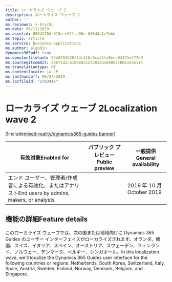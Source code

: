 ```yaml
---
title: ローカライズ ウェーブ 2
description: ローカライズ ウェーブ 2
author: ''
ms.reviewer: v-brycho
ms.date: 06/11/2019
ms.assetid: 8864278d-615e-e911-a96c-000d3a1c7bbb
ms.topic: article
ms.service: business-applications
ms.author: algodin
dynamics365pdf: true
ms.openlocfilehash: 55e8293520ff4c116c9caf1fa9ecc04171ef77d9
ms.sourcegitcommit: 5d671d2ca10a8dc527381dac6e887cbb63aa5114
ms.translationtype: HT
ms.contentlocale: ja-JP
ms.lasthandoff: 06/27/2019
ms.locfileid: "1703415"
---
```

# <a name="localization-wave-2"></a><span data-ttu-id="4c9ba-103">ローカライズ ウェーブ 2</span><span class="sxs-lookup"><span data-stu-id="4c9ba-103">Localization wave 2</span></span>
[!include[mixed-reality/dynamics365-guides banner](../includes/mixed-reality/dynamics365-guides.md)]

| <span data-ttu-id="4c9ba-104">有効対象</span><span class="sxs-lookup"><span data-stu-id="4c9ba-104">Enabled for</span></span>    |  <span data-ttu-id="4c9ba-105">パブリック プレビュー</span><span class="sxs-lookup"><span data-stu-id="4c9ba-105">Public preview</span></span> | <span data-ttu-id="4c9ba-106">一般提供</span><span class="sxs-lookup"><span data-stu-id="4c9ba-106">General availability</span></span> | 
| ---------- | ---------- |---------- |
|<span data-ttu-id="4c9ba-107">エンド ユーザー、管理者/作成者による有効化、またはアナリスト</span><span class="sxs-lookup"><span data-stu-id="4c9ba-107">End users by admins, makers, or analysts</span></span>|| <span data-ttu-id="4c9ba-108">2019 年 10 月</span><span class="sxs-lookup"><span data-stu-id="4c9ba-108">October 2019</span></span>|






## <a name="feature-details"></a><span data-ttu-id="4c9ba-109">機能の詳細</span><span class="sxs-lookup"><span data-stu-id="4c9ba-109">Feature details</span></span>
<!--feature detail start -->
<span data-ttu-id="4c9ba-110">このローカライズ ウェーブでは、次の国または地域向けに Dynamics 365 Guides のユーザー インターフェイスがローカライズされます。オランダ、韓国、スイス、イタリア、スペイン、オーストリア、スウェーデン、フィンランド、ノルウェー、デンマーク、ベルギー、シンガポール。</span><span class="sxs-lookup"><span data-stu-id="4c9ba-110">In this localization wave, we'll localize the Dynamics 365 Guides user interface for the following countries or regions: Netherlands, South Korea, Switzerland, Italy, Spain, Austria, Sweden, Finland, Norway, Denmark, Belgium, and Singapore.</span></span>
<!--feature detail end -->











